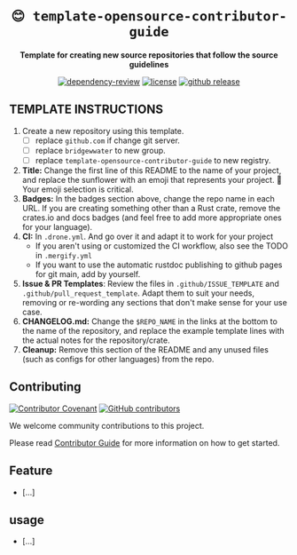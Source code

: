 <div align="center">

<!--- FIXME: Pick an emoji and name your project! --->
# `😊 template-opensource-contributor-guide`

<!--- FIXME: Write short catchy description/tagline of project --->
**Template for creating new source repositories that follow the source guidelines**

<!--- FIXME: Update crate, repo and CI workflow names here! Remove any that are not relevant --->

[![dependency-review](https://github.com/bridgewwater/template-opensource-contributor-guide/actions/workflows/dependency-review.yml/badge.svg)](https://github.com/bridgewwater/template-opensource-contributor-guide/actions/workflows/dependency-review.yml)
[![license](https://img.shields.io/github/license/bridgewwater/template-opensource-contributor-guide)](https://github.com/bridgewwater/template-opensource-contributor-guide)
[![github release](https://img.shields.io/github/v/release/bridgewwater/template-opensource-contributor-guide?style=social)](https://github.com/bridgewwater/template-opensource-contributor-guide/releases)

</div>

<!--- FIXME: check this finish then remove --->

<!--- FIXME: check this finish then remove --->
## TEMPLATE INSTRUCTIONS

1. Create a new repository using this template.
   - [ ] replace `github.com` if change git server.
   - [ ] replace `bridgewwater` to new group.
   - [ ] replace `template-opensource-contributor-guide` to new registry.
2. **Title:** Change the first line of this README to the name of your project, and replace the sunflower with an emoji that represents your project. 🚨 Your emoji selection is critical.
3. **Badges:** In the badges section above, change the repo name in each URL. If you are creating something other than a Rust crate, remove the crates.io and docs badges (and feel free to add more appropriate ones for your language).
4. **CI:** In `.drone.yml`. And go over it and adapt it to work for your project
    - If you aren't using or customized the CI workflow, also see the TODO in `.mergify.yml`
    - If you want to use the automatic rustdoc publishing to github pages for git main, add by yourself.
5. **Issue & PR Templates**: Review the files in `.github/ISSUE_TEMPLATE` and `.github/pull_request_template`. Adapt them
to suit your needs, removing or re-wording any sections that don't make sense for your use case.
1. **CHANGELOG.md:** Change the `$REPO_NAME` in the links at the bottom to the name of the repository, and replace the example template lines with the actual notes for the repository/crate.
2. **Cleanup:** Remove this section of the README and any unused files (such as configs for other languages) from the repo.

<!--- FIXME: read this then remove --->

## Contributing

[![Contributor Covenant](https://img.shields.io/badge/contributor%20covenant-v1.4-ff69b4.svg)](.github/CONTRIBUTING_DOC/CODE_OF_CONDUCT.md)
[![GitHub contributors](https://img.shields.io/github/contributors/bridgewwater/template-opensource-contributor-guide)](https://github.com/bridgewwater/template-opensource-contributor-guide/graphs/contributors)

We welcome community contributions to this project.

Please read [Contributor Guide](.github/CONTRIBUTING_DOC/CONTRIBUTING.md) for more information on how to get started.

## Feature

- [...]

## usage

- [...]